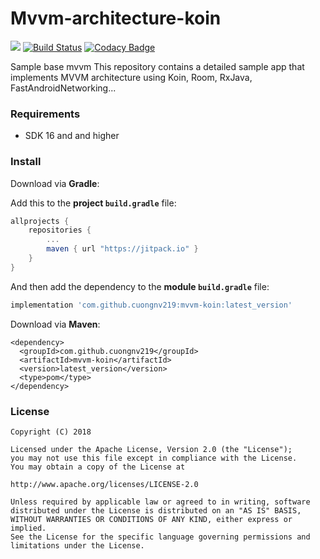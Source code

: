 # Mvvm-architecture-koin

[![](https://jitpack.io/v/cuongnv219/mvvm-koin.svg)](https://jitpack.io/#cuongnv219/mvvm-koin) [![Build Status](https://travis-ci.org/cuongnv219/mvvm-koin.svg?branch=master)](https://travis-ci.org/cuongnv219/mvvm-koin) [![Codacy Badge](https://api.codacy.com/project/badge/Grade/76a3276b749e4be7bfb39c56314b11d3)](https://www.codacy.com/app/cuongnv219/mvvm-koin?utm_source=github.com&amp;utm_medium=referral&amp;utm_content=cuongnv219/mvvm-koin&amp;utm_campaign=Badge_Grade)

Sample base mvvm
This repository contains a detailed sample app that implements MVVM architecture using Koin, Room, RxJava, FastAndroidNetworking...

### Requirements
* SDK 16 and and higher

### Install
Download via **Gradle**:

Add this to the **project `build.gradle`** file:
```gradle
allprojects {
    repositories {
        ...
        maven { url "https://jitpack.io" }
    }
}
```

And then add the dependency to the **module `build.gradle`** file:
```gradle
implementation 'com.github.cuongnv219:mvvm-koin:latest_version'
```

Download via **Maven**:
```
<dependency>
  <groupId>com.github.cuongnv219</groupId>
  <artifactId>mvvm-koin</artifactId>
  <version>latest_version</version>
  <type>pom</type>
</dependency>
```

### License
```
Copyright (C) 2018

Licensed under the Apache License, Version 2.0 (the "License");
you may not use this file except in compliance with the License.
You may obtain a copy of the License at

http://www.apache.org/licenses/LICENSE-2.0

Unless required by applicable law or agreed to in writing, software
distributed under the License is distributed on an "AS IS" BASIS,
WITHOUT WARRANTIES OR CONDITIONS OF ANY KIND, either express or implied.
See the License for the specific language governing permissions and
limitations under the License.
```
